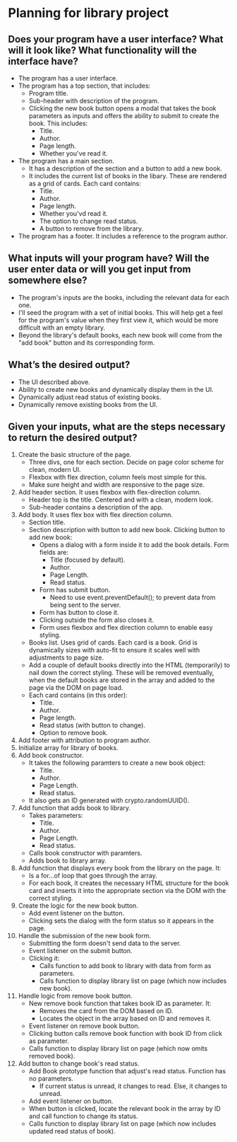 # Planning for library project 

## Does your program have a user interface? What will it look like? What functionality will the interface have? 
- The program has a user interface. 
- The program has a top section, that includes:
    - Program title. 
    - Sub-header with description of the program.
    - Clicking the new book button opens a modal that takes the book parameters as inputs and offers the ability to submit to create the book. This includes:
        - Title. 
        - Author. 
        - Page length. 
        - Whether you've read it. 
- The program has a main section. 
    - It has a description of the section and a button to add a new book. 
    - It includes the current list of books in the libary. These are rendered as a grid of cards. Each card contains:
        - Title. 
        - Author. 
        - Page length. 
        - Whether you'vd read it. 
        - The option to change read status. 
        - A button to remove from the library. 
- The program has a footer. It includes a reference to the program author. 

## What inputs will your program have? Will the user enter data or will you get input from somewhere else?
- The program's inputs are the books, including the relevant data for each one. 
- I'll seed the program with a set of initial books. This will help get a feel for the program's value when they first view it, which would be more difficult with an empty library. 
- Beyond the library's default books, each new book will come from the "add book" button and its corresponding form. 

## What’s the desired output?
- The UI described above. 
- Ability to create new books and dynamically display them in the UI. 
- Dynamically adjust read status of existing books. 
- Dynamically remove existing books from the UI. 

## Given your inputs, what are the steps necessary to return the desired output?
1. Create the basic structure of the page. 
    - Three divs, one for each section. Decide on page color scheme for clean, modern UI. 
    - Flexbox with flex direction, column feels most simple for this. 
    - Make sure height and width are responsive to the page size. 
2. Add header section. It uses flexbox with flex-direction column. 
    - Header top is the title. Centered and with a clean, modern look. 
    - Sub-header contains a description of the app. 
3. Add body. It uses flex box with flex direction column. 
    - Section title. 
    - Section description with button to add new book. Clicking button to add new book:
        - Opens a dialog with a form inside it to add the book details. Form fields are:
            - Title (focused by default). 
            - Author. 
            - Page Length. 
            - Read status. 
        - Form has submit button.
            - Need to use event.preventDefault(); to prevent data from being sent to the server.  
        - Form has button to close it. 
        - Clicking outside the form also closes it. 
        - Form uses flexbox and flex direction column to enable easy styling. 
    - Books list. Uses grid of cards. Each card is a book. Grid is dynamically sizes with auto-fit to ensure it scales well with adjustments to page size. 
    - Add a couple of default books directly into the HTML (temporarily) to nail down the correct styling. These will be removed eventually, when the default books are stored in the array and added to the page via the DOM on page load. 
    - Each card contains (in this order):
        - Title. 
        - Author. 
        - Page length. 
        - Read status (with button to change). 
        - Option to remove book. 
4. Add footer with attribution to program author. 
5. Initialize array for library of books. 
6. Add book constructor. 
    - It takes the following paramters to create a new book object:
        - Title. 
        - Author. 
        - Page Length. 
        - Read status. 
    - It also gets an ID generated with crypto.randomUUID(). 
7. Add function that adds book to library. 
    - Takes parameters:
        - Title. 
        - Author. 
        - Page Length. 
        - Read status.
    - Calls book constructor with paramters. 
    - Adds book to library array. 
8. Add function that displays every book from the library on the page. It:
    - Is a for...of loop that goes through the array. 
    - For each book, it creates the necessary HTML structure for the book card and inserts it into the appropriate section via the DOM with the correct styling. 
9. Create the logic for the new book button. 
    - Add event listener on the button. 
    - Clicking sets the dialog with the form status so it appears in the page. 
10. Handle the submission of the new book form. 
    - Submitting the form doesn't send data to the server. 
    - Event listener on the submit button. 
    - Clicking it: 
        - Calls function to add book to library with data from form as parameters. 
        - Calls function to display library list on page (which now includes new book). 
11. Handle logic from remove book button. 
    - New remove book function that takes book ID as parameter. It:
        - Removes the card from the DOM based on ID. 
        - Locates the object in the array based on ID and removes it. 
    - Event listener on remove book button. 
    - Clicking button calls remove book function with book ID from click as parameter. 
    - Calls function to display library list on page (which now omits removed book).
12. Add button to change book's read status. 
    - Add Book prototype function that adjust's read status. Function has no parameters. 
        - If current status is unread, it changes to read. Else, it changes to unread. 
    - Add event listener on button. 
    - When button is clicked, locate the relevant book in the array by ID and call function to change its status. 
    - Calls function to display library list on page (which now includes updated read status of book). 